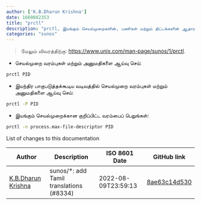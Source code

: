 ```yaml
---
author: ['K.B.Dharun Krishna']
date: 1660082353
title: "prctl"
description: "prctl, இயங்கும் செயல்முறைகளின், பணிகள் மற்றும் திட்டங்களின் ஆதாரக் கட்டுப்பாடு பெறவும் அல்லது அமைக்கவும்."
categories: "sunos"
---
```

> மேலும் விவரத்திற்கு: <https://www.unix.com/man-page/sunos/1/prctl>.

- செயல்முறை வரம்புகள் மற்றும் அனுமதிகளை ஆய்வு செய்:

```bash
prctl PID
```

- இயந்திர பாகுபடுத்தக்கூடிய வடிவத்தில் செயல்முறை வரம்புகள் மற்றும் அனுமதிகளை ஆய்வு செய்:

```bash
prctl -P PID
```

- இயங்கும் செயல்முறைக்கான குறிப்பிட்ட வரம்பைப் பெறுங்கள்:

```bash
prctl -n process.max-file-descriptor PID
```
List of changes to this documentation


Author | Description | ISO 8601 Date | GitHub link
------|-----|-----|-----
[K.B.Dharun Krishna](mailto:kbdharunkrishna@gmail.com) | sunos/*: add Tamil translations (#8334) | 2022-08-09T23:59:13 | [8ae63c14d530](https://github.com/tldr-pages/tldr/commit/8ae63c14d5309ccfadecdede83eb544eae907175)


